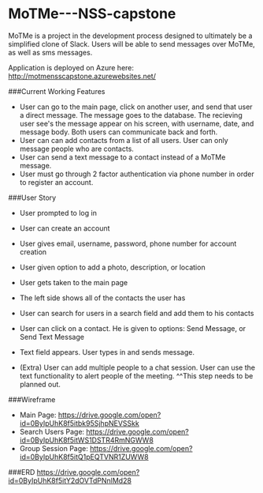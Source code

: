 # MoTMe---NSS-capstone
MoTMe is a project in the development process designed to ultimately be a simplified clone of Slack. Users will be able to send messages over MoTMe, as well as sms messages.

Application is deployed on Azure here: http://motmensscapstone.azurewebsites.net/

###Current Working Features
* User can go to the main page, click on another user, and send that user a direct message. The message goes to the database. The recieving user see's the message appear on his screen, with username, date, and message body. Both users can communicate back and forth.
* User can can add contacts from a list of all users. User can only message people who are contacts.
* User can send a text message to a contact instead of a MoTMe message.
* User must go through 2 factor authentication via phone number in order to register an account.

###User Story
* User prompted to log in
* User can create an account
* User gives email, username, password, phone number for account creation
* User given option to add a photo, description, or location
* User gets taken to the main page
* The left side shows all of the contacts the user has
* User can search for users in a search field and add them to his contacts
* User can click on a contact. He is given to options: Send Message, or Send Text Message
* Text field appears. User types in and sends message.

* (Extra) User can add multiple people to a chat session. User can use the text functionality to alert people of the meeting.
^^This step needs to be planned out.


###Wireframe
* Main Page: https://drive.google.com/open?id=0ByIpUhK8f5itbk95SjhpNEVSSkk
* Search Users Page: https://drive.google.com/open?id=0ByIpUhK8f5itWS1DSTR4RmNGWW8
* Group Session Page: https://drive.google.com/open?id=0ByIpUhK8f5itQ1pEQTVNR1ZUWW8

###ERD
https://drive.google.com/open?id=0ByIpUhK8f5itY2dOVTdPNnlMd28
